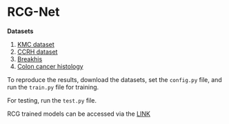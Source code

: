 # RCG-Net

**Datasets**

1. [KMC dataset](https://www.nature.com/articles/s41598-023-31275-7) 
2. [CCRH dataset](https://journals.plos.org/plosmedicine/article?id=10.1371/journal.pmed.1002730)
3. [Breakhis](https://ieeexplore.ieee.org/document/7312934)
4. [Colon cancer histology](https://www.nature.com/articles/s41598-024-52183-4)

To reproduce the results, download the datasets, set the `config.py` file, and run the `train.py` file for training.

For testing, run the `test.py` file.

RCG trained models can be accessed via the [LINK](https://drive.google.com/drive/folders/1KGP8JaLYzE44so-km0l2XqdFwjw5X3Pp?usp=sharing)

